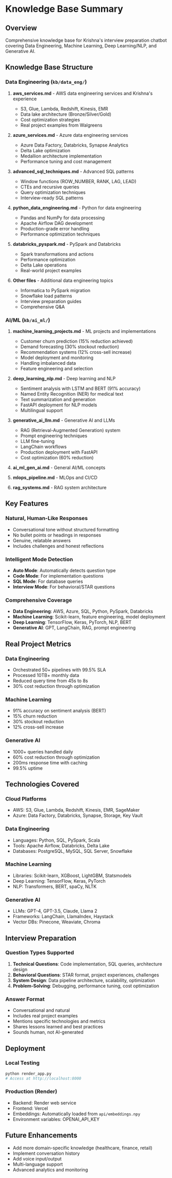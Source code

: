 # Knowledge Base Summary

## Overview
Comprehensive knowledge base for Krishna's interview preparation chatbot covering Data Engineering, Machine Learning, Deep Learning/NLP, and Generative AI.

## Knowledge Base Structure

### Data Engineering (`kb/data_eng/`)
1. **aws_services.md** - AWS data engineering services and Krishna's experience
   - S3, Glue, Lambda, Redshift, Kinesis, EMR
   - Data lake architecture (Bronze/Silver/Gold)
   - Cost optimization strategies
   - Real project examples from Walgreens

2. **azure_services.md** - Azure data engineering services
   - Azure Data Factory, Databricks, Synapse Analytics
   - Delta Lake optimization
   - Medallion architecture implementation
   - Performance tuning and cost management

3. **advanced_sql_techniques.md** - Advanced SQL patterns
   - Window functions (ROW_NUMBER, RANK, LAG, LEAD)
   - CTEs and recursive queries
   - Query optimization techniques
   - Interview-ready SQL patterns

4. **python_data_engineering.md** - Python for data engineering
   - Pandas and NumPy for data processing
   - Apache Airflow DAG development
   - Production-grade error handling
   - Performance optimization techniques

5. **databricks_pyspark.md** - PySpark and Databricks
   - Spark transformations and actions
   - Performance optimization
   - Delta Lake operations
   - Real-world project examples

6. **Other files** - Additional data engineering topics
   - Informatica to PySpark migration
   - Snowflake load patterns
   - Interview preparation guides
   - Comprehensive Q&A

### AI/ML (`kb/ai_ml/`)
1. **machine_learning_projects.md** - ML projects and implementations
   - Customer churn prediction (15% reduction achieved)
   - Demand forecasting (30% stockout reduction)
   - Recommendation systems (12% cross-sell increase)
   - Model deployment and monitoring
   - Handling imbalanced data
   - Feature engineering and selection

2. **deep_learning_nlp.md** - Deep learning and NLP
   - Sentiment analysis with LSTM and BERT (91% accuracy)
   - Named Entity Recognition (NER) for medical text
   - Text summarization and generation
   - FastAPI deployment for NLP models
   - Multilingual support

3. **generative_ai_llm.md** - Generative AI and LLMs
   - RAG (Retrieval-Augmented Generation) system
   - Prompt engineering techniques
   - LLM fine-tuning
   - LangChain workflows
   - Production deployment with FastAPI
   - Cost optimization (60% reduction)

4. **ai_ml_gen_ai.md** - General AI/ML concepts
5. **mlops_pipeline.md** - MLOps and CI/CD
6. **rag_systems.md** - RAG system architecture

## Key Features

### Natural, Human-Like Responses
- Conversational tone without structured formatting
- No bullet points or headings in responses
- Genuine, relatable answers
- Includes challenges and honest reflections

### Intelligent Mode Detection
- **Auto Mode**: Automatically detects question type
- **Code Mode**: For implementation questions
- **SQL Mode**: For database queries
- **Interview Mode**: For behavioral/STAR questions

### Comprehensive Coverage
- **Data Engineering**: AWS, Azure, SQL, Python, PySpark, Databricks
- **Machine Learning**: Scikit-learn, feature engineering, model deployment
- **Deep Learning**: TensorFlow, Keras, PyTorch, NLP, BERT
- **Generative AI**: GPT, LangChain, RAG, prompt engineering

## Real Project Metrics

### Data Engineering
- Orchestrated 50+ pipelines with 99.5% SLA
- Processed 10TB+ monthly data
- Reduced query time from 45s to 8s
- 30% cost reduction through optimization

### Machine Learning
- 91% accuracy on sentiment analysis (BERT)
- 15% churn reduction
- 30% stockout reduction
- 12% cross-sell increase

### Generative AI
- 1000+ queries handled daily
- 60% cost reduction through optimization
- 200ms response time with caching
- 99.5% uptime

## Technologies Covered

### Cloud Platforms
- AWS: S3, Glue, Lambda, Redshift, Kinesis, EMR, SageMaker
- Azure: Data Factory, Databricks, Synapse, Storage, Key Vault

### Data Engineering
- Languages: Python, SQL, PySpark, Scala
- Tools: Apache Airflow, Databricks, Delta Lake
- Databases: PostgreSQL, MySQL, SQL Server, Snowflake

### Machine Learning
- Libraries: Scikit-learn, XGBoost, LightGBM, Statsmodels
- Deep Learning: TensorFlow, Keras, PyTorch
- NLP: Transformers, BERT, spaCy, NLTK

### Generative AI
- LLMs: GPT-4, GPT-3.5, Claude, Llama 2
- Frameworks: LangChain, LlamaIndex, Haystack
- Vector DBs: Pinecone, Weaviate, Chroma

## Interview Preparation

### Question Types Supported
1. **Technical Questions**: Code implementation, SQL queries, architecture design
2. **Behavioral Questions**: STAR format, project experiences, challenges
3. **System Design**: Data pipeline architecture, scalability, optimization
4. **Problem-Solving**: Debugging, performance tuning, cost optimization

### Answer Format
- Conversational and natural
- Includes real project examples
- Mentions specific technologies and metrics
- Shares lessons learned and best practices
- Sounds human, not AI-generated

## Deployment

### Local Testing
```bash
python render_app.py
# Access at http://localhost:8000
```

### Production (Render)
- Backend: Render web service
- Frontend: Vercel
- Embeddings: Automatically loaded from `api/embeddings.npy`
- Environment variables: OPENAI_API_KEY

## Future Enhancements
- Add more domain-specific knowledge (healthcare, finance, retail)
- Implement conversation history
- Add voice input/output
- Multi-language support
- Advanced analytics and monitoring
